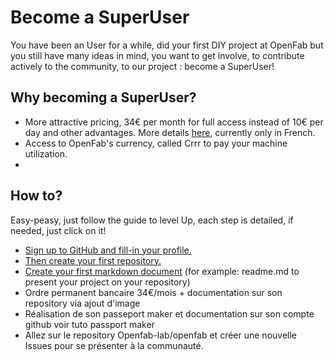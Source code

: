 # Become a SuperUser

You have been an User for a while, did your first DIY project at OpenFab but you still have many ideas in mind, 
you want to get involve, to contribute actively to the community, to our project : become a SuperUser!

## Why becoming a SuperUser?  

- More attractive pricing, 34€ per month for full access instead of 10€ per day and other advantages. 
More details [here](https://github.com/openfab-lab/openfab/wiki/Tarifs), currently only in French.  
- Access to OpenFab's currency, called Crrr to pay your machine utilization.  
- 

## How to? 

Easy-peasy, just follow the guide to level Up, each step is detailed, if needed, just click on it!  

- [Sign up to GitHub and fill-in your profile.](https://github.com/Ginsburg/gamification-fablab/blob/patch-1/Level-UP/profile-github.md)  
- [Then create your first repository.](https://github.com/Ginsburg/gamification-fablab/blob/patch-1/Level-UP/create-repo.md)
- [Create your first markdown document](https://github.com/Ginsburg/gamification-fablab/blob/patch-1/Level-UP/create-md.md) (for example: readme.md to present your project on your repository)
- Ordre permanent bancaire 34€/mois + documentation sur son repository via ajout d'image
- Réalisation de son passeport maker et documentation sur son compte github voir tuto passport maker
- Allez sur le repository Openfab-lab/openfab et créer une nouvelle Issues pour se présenter à la communauté.
